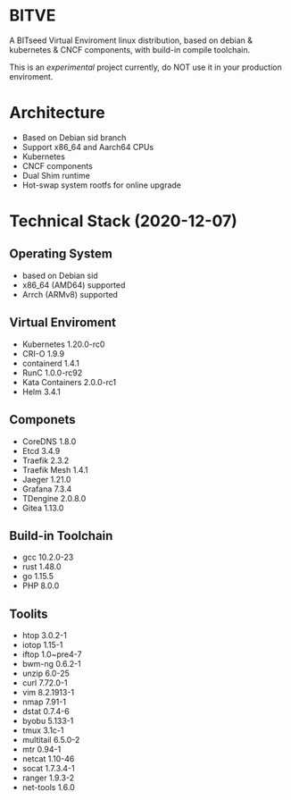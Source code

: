 # BITVE
A BITseed Virtual Enviroment linux distribution, based on debian &amp; kubernetes &amp; CNCF components, with build-in compile toolchain.

This is an *experimental* project currently, do NOT use it in your production enviroment.

# Architecture
- Based on Debian sid branch
- Support x86_64 and Aarch64 CPUs
- Kubernetes
- CNCF components
- Dual Shim runtime
- Hot-swap system rootfs for online upgrade

# Technical Stack (2020-12-07)

## Operating System
- based on Debian sid
- x86_64 (AMD64) supported
- Arrch (ARMv8) supported

## Virtual Enviroment
- Kubernetes 1.20.0-rc0
- CRI-O 1.9.9
- containerd 1.4.1
- RunC 1.0.0-rc92
- Kata Containers 2.0.0-rc1
- Helm 3.4.1

## Componets
- CoreDNS 1.8.0
- Etcd 3.4.9
- Traefik 2.3.2
- Traefik Mesh 1.4.1
- Jaeger 1.21.0
- Grafana 7.3.4
- TDengine 2.0.8.0
- Gitea 1.13.0

## Build-in Toolchain
- gcc 10.2.0-23
- rust 1.48.0
- go 1.15.5
- PHP 8.0.0

## Toolits
* htop 3.0.2-1
* iotop 1.15-1
* iftop 1.0~pre4-7
* bwm-ng 0.6.2-1
* unzip 6.0-25
* curl 7.72.0-1
* vim 8.2.1913-1
* nmap 7.91-1
* dstat 0.7.4-6
* byobu 5.133-1
* tmux 3.1c-1
* multitail 6.5.0-2
* mtr 0.94-1
* netcat 1.10-46
* socat 1.7.3.4-1
* ranger 1.9.3-2
* net-tools 1.6.0
